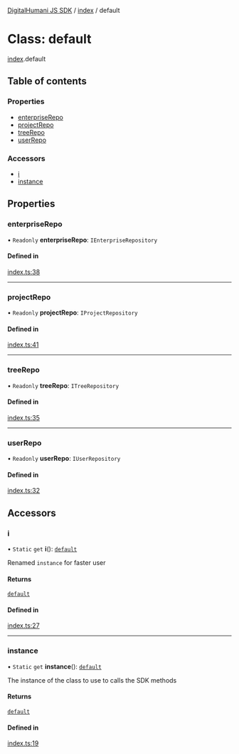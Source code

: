 [DigitalHumani JS SDK](../README.md) / [index](../modules/index.md) / default

# Class: default

[index](../modules/index.md).default

## Table of contents

### Properties

- [enterpriseRepo](index.default.md#enterpriserepo)
- [projectRepo](index.default.md#projectrepo)
- [treeRepo](index.default.md#treerepo)
- [userRepo](index.default.md#userrepo)

### Accessors

- [i](index.default.md#i)
- [instance](index.default.md#instance)

## Properties

### enterpriseRepo

• `Readonly` **enterpriseRepo**: `IEnterpriseRepository`

#### Defined in

[index.ts:38](https://github.com/impe93/digital-humani-js-sdk/blob/7bf8f8e/src/index.ts#L38)

___

### projectRepo

• `Readonly` **projectRepo**: `IProjectRepository`

#### Defined in

[index.ts:41](https://github.com/impe93/digital-humani-js-sdk/blob/7bf8f8e/src/index.ts#L41)

___

### treeRepo

• `Readonly` **treeRepo**: `ITreeRepository`

#### Defined in

[index.ts:35](https://github.com/impe93/digital-humani-js-sdk/blob/7bf8f8e/src/index.ts#L35)

___

### userRepo

• `Readonly` **userRepo**: `IUserRepository`

#### Defined in

[index.ts:32](https://github.com/impe93/digital-humani-js-sdk/blob/7bf8f8e/src/index.ts#L32)

## Accessors

### i

• `Static` `get` **i**(): [`default`](index.default.md)

Renamed `instance` for faster user

#### Returns

[`default`](index.default.md)

#### Defined in

[index.ts:27](https://github.com/impe93/digital-humani-js-sdk/blob/7bf8f8e/src/index.ts#L27)

___

### instance

• `Static` `get` **instance**(): [`default`](index.default.md)

The instance of the class to use to calls the SDK methods

#### Returns

[`default`](index.default.md)

#### Defined in

[index.ts:19](https://github.com/impe93/digital-humani-js-sdk/blob/7bf8f8e/src/index.ts#L19)
